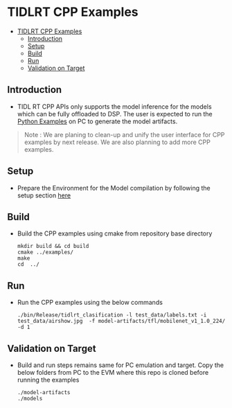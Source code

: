 # TIDLRT CPP Examples
- [TIDLRT CPP Examples](#tidlrt-cpp-examples)
  - [Introduction](#introduction)
  - [Setup](#setup)
  - [Build](#build)
  - [Run](#run)
  - [Validation on Target](#validation-on-target)


## Introduction

   - TIDL RT CPP APIs only supports the model inference for the models which can be fully offloaded to DSP. The user is expected  to run the [Python Examples](../osrt_python/README.md#python-exampe) on PC to generate the model artifacts.
> Note : We are planing to clean-up and unify the user interface for CPP examples by next release. We are also planning to add more CPP examples.

## Setup
- Prepare the Environment for the Model compilation by following the setup section [here](../../README.md#setup)


## Build 
  - Build the CPP examples using cmake from repository base directory
    ```
    mkdir build && cd build
    cmake ../examples/
    make
    cd  ../
    ```

## Run 
  - Run the CPP examples using the below commands
    ```
    ./bin/Release/tidlrt_clasification -l test_data/labels.txt -i test_data/airshow.jpg  -f model-artifacts/tfl/mobilenet_v1_1.0_224/ -d 1
    ```
## Validation on Target
- Build and run steps remains same for PC emulation and target. Copy the below folders from PC to the EVM where this repo is cloned before running the examples
  
    ```
    ./model-artifacts
    ./models
    ```



